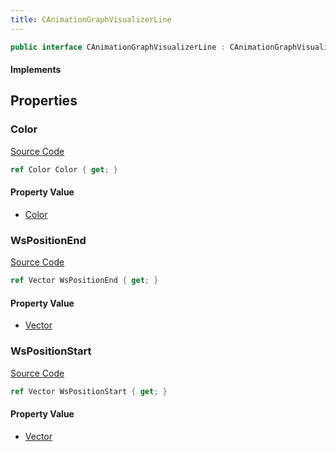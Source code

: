 ```yaml
---
title: CAnimationGraphVisualizerLine
---
```


```csharp
public interface CAnimationGraphVisualizerLine : CAnimationGraphVisualizerPrimitiveBase, ISchemaClass<CAnimationGraphVisualizerPrimitiveBase>, ISchemaClass<CAnimationGraphVisualizerLine>, ISchemaField, ISchemaClass, INativeHandle
```

#### Implements

## Properties

### Color

[Source Code](https://github.com/swiftly-solution/swiftlys2/blob/beta/managed/src/SwiftlyS2.Generated/Schemas/Interfaces/CAnimationGraphVisualizerLine.cs#L20)

```csharp
ref Color Color { get; }
```

#### Property Value

- [Color](/docs/api/shared/natives/color)

### WsPositionEnd

[Source Code](https://github.com/swiftly-solution/swiftlys2/blob/beta/managed/src/SwiftlyS2.Generated/Schemas/Interfaces/CAnimationGraphVisualizerLine.cs#L18)

```csharp
ref Vector WsPositionEnd { get; }
```

#### Property Value

- [Vector](/docs/api/shared/natives/vector)

### WsPositionStart

[Source Code](https://github.com/swiftly-solution/swiftlys2/blob/beta/managed/src/SwiftlyS2.Generated/Schemas/Interfaces/CAnimationGraphVisualizerLine.cs#L16)

```csharp
ref Vector WsPositionStart { get; }
```

#### Property Value

- [Vector](/docs/api/shared/natives/vector)

